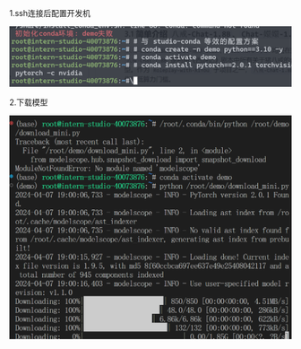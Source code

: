 

1.ssh连接后配置开发机

![1712472863200](image/lecture2/1712472863200.png "初始化环境")

2.下载模型

![1712487661131](image/lecture2/1712487661131.png)
